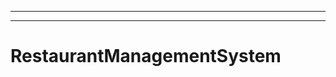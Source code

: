 ------------------------
----------------------------------------------------------------------------------------------------
# RestaurantManagementSystem
